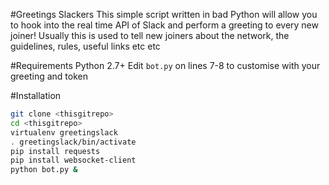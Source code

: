 #Greetings Slackers
This simple script written in bad Python will allow you to hook into the real time API of Slack and perform a greeting to every new joiner!
Usually this is used to tell new joiners about the network, the guidelines, rules, useful links etc etc

#Requirements
Python 2.7+
Edit `bot.py` on lines 7-8 to customise with your greeting and token

#Installation
```bash
git clone <thisgitrepo>
cd <thisgitrepo>
virtualenv greetingslack
. greetingslack/bin/activate
pip install requests
pip install websocket-client
python bot.py &
```